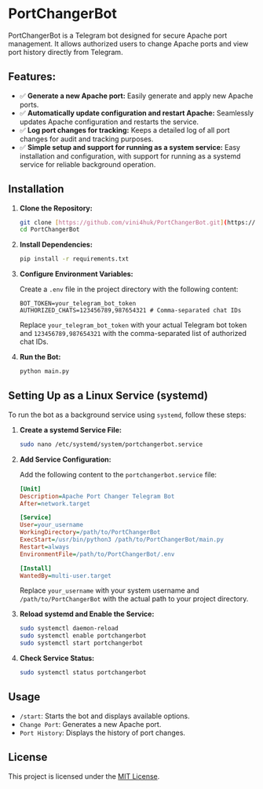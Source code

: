 # PortChangerBot

PortChangerBot is a Telegram bot designed for secure Apache port management. It allows authorized users to change Apache ports and view port history directly from Telegram.

## Features:

* ✅ **Generate a new Apache port:** Easily generate and apply new Apache ports.
* ✅ **Automatically update configuration and restart Apache:** Seamlessly updates Apache configuration and restarts the service.
* ✅ **Log port changes for tracking:** Keeps a detailed log of all port changes for audit and tracking purposes.
* ✅ **Simple setup and support for running as a system service:** Easy installation and configuration, with support for running as a systemd service for reliable background operation.

## Installation

1.  **Clone the Repository:**

    ```bash
    git clone [https://github.com/vini4huk/PortChangerBot.git](https://github.com/vini4huk/PortChangerBot.git)
    cd PortChangerBot
    ```

2.  **Install Dependencies:**

    ```bash
    pip install -r requirements.txt
    ```

3.  **Configure Environment Variables:**

    Create a `.env` file in the project directory with the following content:

    ```plaintext
    BOT_TOKEN=your_telegram_bot_token
    AUTHORIZED_CHATS=123456789,987654321 # Comma-separated chat IDs
    ```

    Replace `your_telegram_bot_token` with your actual Telegram bot token and `123456789,987654321` with the comma-separated list of authorized chat IDs.

4.  **Run the Bot:**

    ```bash
    python main.py
    ```

## Setting Up as a Linux Service (systemd)

To run the bot as a background service using `systemd`, follow these steps:

1.  **Create a systemd Service File:**

    ```bash
    sudo nano /etc/systemd/system/portchangerbot.service
    ```

2.  **Add Service Configuration:**

    Add the following content to the `portchangerbot.service` file:

    ```ini
    [Unit]
    Description=Apache Port Changer Telegram Bot
    After=network.target

    [Service]
    User=your_username
    WorkingDirectory=/path/to/PortChangerBot
    ExecStart=/usr/bin/python3 /path/to/PortChangerBot/main.py
    Restart=always
    EnvironmentFile=/path/to/PortChangerBot/.env

    [Install]
    WantedBy=multi-user.target
    ```

    Replace `your_username` with your system username and `/path/to/PortChangerBot` with the actual path to your project directory.

3.  **Reload systemd and Enable the Service:**

    ```bash
    sudo systemctl daemon-reload
    sudo systemctl enable portchangerbot
    sudo systemctl start portchangerbot
    ```

4.  **Check Service Status:**

    ```bash
    sudo systemctl status portchangerbot
    ```

## Usage

-   `/start`: Starts the bot and displays available options.
-   `Change Port`: Generates a new Apache port.
-   `Port History`: Displays the history of port changes.

## License

This project is licensed under the [MIT License](LICENSE).
